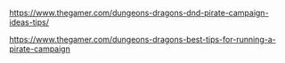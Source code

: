 https://www.thegamer.com/dungeons-dragons-dnd-pirate-campaign-ideas-tips/

https://www.thegamer.com/dungeons-dragons-best-tips-for-running-a-pirate-campaign
